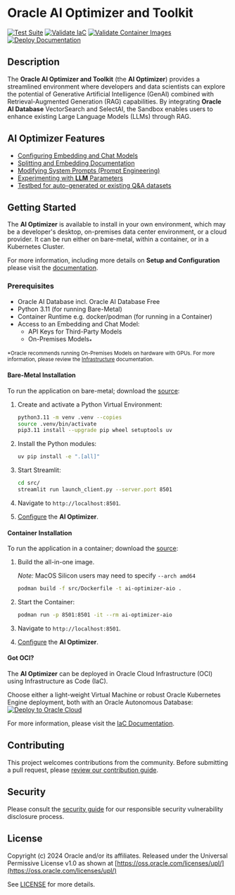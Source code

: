 # Oracle AI Optimizer and Toolkit

<!-- spell-checker:ignore streamlit, venv, setuptools -->
[![Test Suite](https://github.com/oracle/ai-optimizer/actions/workflows/pytest.yml/badge.svg)](https://github.com/oracle/ai-optimizer/actions/workflows/pytest.yml)
[![Validate IaC](https://github.com/oracle/ai-optimizer/actions/workflows/opentofu.yml/badge.svg)](https://github.com/oracle/ai-optimizer/actions/workflows/opentofu.yml)
[![Validate Container Images](https://github.com/oracle/ai-optimizer/actions/workflows/image_smoke.yml/badge.svg)](https://github.com/oracle/ai-optimizer/actions/workflows/image_smoke.yml)
[![Deploy Documentation](https://github.com/oracle/ai-optimizer/actions/workflows/documentation.yml/badge.svg)](https://github.com/oracle/ai-optimizer/actions/workflows/documentation.yml)

## Description

The **Oracle AI Optimizer and Toolkit** (the **AI Optimizer**) provides a streamlined environment where developers and data scientists can explore the potential of Generative Artificial Intelligence (GenAI) combined with Retrieval-Augmented Generation (RAG) capabilities. By integrating **Oracle AI Database** VectorSearch and SelectAI, the Sandbox enables users to enhance existing Large Language Models (LLMs) through RAG.

## AI Optimizer Features

- [Configuring Embedding and Chat Models](https://oracle.github.io/ai-optimizer/client/configuration/model_config)
- [Splitting and Embedding Documentation](https://oracle.github.io/ai-optimizer/client/tools/split_embed)
- [Modifying System Prompts (Prompt Engineering)](https://oracle.github.io/ai-optimizer/client/tools/prompt_eng)
- [Experimenting with **LLM** Parameters](https://oracle.github.io/ai-optimizer/client/chatbot)
- [Testbed for auto-generated or existing Q&A datasets](https://oracle.github.io/ai-optimizer/client/testbed)

## Getting Started

The **AI Optimizer** is available to install in your own environment, which may be a developer's desktop, on-premises data center environment, or a cloud provider. It can be run either on bare-metal, within a container, or in a Kubernetes Cluster.

For more information, including more details on **Setup and Configuration** please visit the [documentation](https://oracle.github.io/ai-optimizer).

### Prerequisites

- Oracle AI Database incl. Oracle AI Database Free
- Python 3.11 (for running Bare-Metal)
- Container Runtime e.g. docker/podman (for running in a Container)
- Access to an Embedding and Chat Model:
  - API Keys for Third-Party Models
  - On-Premises Models<sub>\*</sub>

<sub>\*Oracle recommends running On-Premises Models on hardware with GPUs. For more information, please review the [Infrastructure](https://oracle.github.io/ai-optimizer/infrastructure) documentation.</sub>

#### Bare-Metal Installation

To run the application on bare-metal; download the [source](https://github.com/oracle/ai-optimizer):

1. Create and activate a Python Virtual Environment:

   ```bash
   python3.11 -m venv .venv --copies
   source .venv/bin/activate
   pip3.11 install --upgrade pip wheel setuptools uv
   ```

1. Install the Python modules:

   ```bash
   uv pip install -e ".[all]"
   ```

1. Start Streamlit:

   ```bash
   cd src/
   streamlit run launch_client.py --server.port 8501
   ```

1. Navigate to `http://localhost:8501`.

1. [Configure](https://oracle.github.io/ai-optimizer/client/configuration) the **AI Optimizer**.

#### Container Installation

To run the application in a container; download the [source](https://github.com/oracle/ai-optimizer):

1. Build the all-in-one image.

   _Note:_ MacOS Silicon users may need to specify `--arch amd64`

   ```bash
   podman build -f src/Dockerfile -t ai-optimizer-aio .
   ```

1. Start the Container:

   ```bash
   podman run -p 8501:8501 -it --rm ai-optimizer-aio
   ```

1. Navigate to `http://localhost:8501`.

1. [Configure](https://oracle.github.io/ai-optimizer/client/configuration/index.html) the **AI Optimizer**.

#### Got OCI?

The **AI Optimizer** can be deployed in Oracle Cloud Infrastructure (OCI) using Infrastructure as Code (IaC).

Choose either a light-weight Virtual Machine or robust Oracle Kubernetes Engine deployment, both with an Oracle Autonomous Database:  
[![Deploy to Oracle Cloud][magic_button]][magic_arch_stack]

For more information, please visit the [IaC Documentation](https://oracle.github.io/ai-optimizer/advanced/iac/index.html).

## Contributing

This project welcomes contributions from the community. Before submitting a pull request, please [review our contribution guide](./CONTRIBUTING.md).

## Security

Please consult the [security guide](./SECURITY.md) for our responsible security vulnerability disclosure process.

## License

Copyright (c) 2024 Oracle and/or its affiliates.
Released under the Universal Permissive License v1.0 as shown at [https://oss.oracle.com/licenses/upl/](https://oss.oracle.com/licenses/upl/)

See [LICENSE](./LICENSE.txt) for more details.


[magic_button]: https://oci-resourcemanager-plugin.plugins.oci.oraclecloud.com/latest/deploy-to-oracle-cloud.svg
[magic_arch_stack]: https://cloud.oracle.com/resourcemanager/stacks/create?zipUrl=https://github.com/oracle/ai-optimizer/releases/latest/download/ai-optimizer-iac.zip